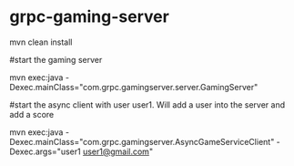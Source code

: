 # grpc-gaming-server

mvn clean install

#start the gaming server

mvn exec:java -Dexec.mainClass="com.grpc.gamingserver.server.GamingServer" 

#start the async client with user user1. Will add a user into the server and add a score


mvn exec:java -Dexec.mainClass="com.grpc.gamingserver.AsyncGameServiceClient" -Dexec.args="user1 user1@gmail.com" 

